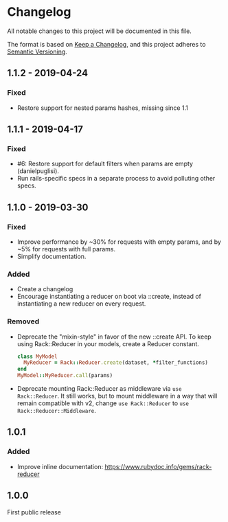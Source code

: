 # Changelog
All notable changes to this project will be documented in this file.

The format is based on [Keep a Changelog](https://keepachangelog.com/en/1.0.0/),
and this project adheres to [Semantic Versioning](https://semver.org/spec/v2.0.0.html).

## 1.1.2 - 2019-04-24

### Fixed
- Restore support for nested params hashes, missing since 1.1

## 1.1.1 - 2019-04-17

### Fixed
- #6: Restore support for default filters when params are empty (danielpuglisi).
- Run rails-specific specs in a separate process to avoid polluting other specs.

## 1.1.0 - 2019-03-30

### Fixed
- Improve performance by ~30% for requests with empty params, and by ~5% for
  requests with full params.
- Simplify documentation.

### Added
- Create a changelog
- Encourage instantiating a reducer on boot via ::create, instead of
  instantiating a new reducer on every request.

### Removed
- Deprecate the "mixin-style" in favor of the new ::create API.
  To keep using Rack::Reducer in your models, create a Reducer constant.
    ```ruby
    class MyModel
      MyReducer = Rack::Reducer.create(dataset, *filter_functions)
    end
    MyModel::MyReducer.call(params)
    ```
- Deprecate mounting Rack::Reducer as middleware via `use Rack::Reducer`. It
  still works, but to mount middleware in a way that will remain compatible with
  v2, change `use Rack::Reducer` to `use Rack::Reducer::Middleware`.

## 1.0.1
### Added
- Improve inline documentation: https://www.rubydoc.info/gems/rack-reducer

## 1.0.0
First public release
